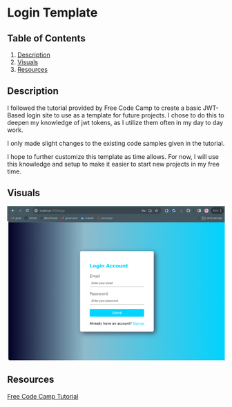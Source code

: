 # Login Template

## Table of Contents
1. [Description](#description)
2. [Visuals](#visuals)
3. [Resources](#resources)


## Description


I followed the tutorial provided by Free Code Camp to create a basic JWT-Based login site to use as a template for future projects. I chose to do this to deepen my knowledge of jwt tokens, as I utilize them often in my day to day work. 

I only made slight changes to the existing code samples given in the tutorial.

I hope to further customize this template as time allows. For now, I will use this knowledge and setup to make it easier to start new projects in my free time.

## Visuals

![Login-Page-Screenshot](./client/public/LoginTemplate.png)


## Resources

[Free Code Camp Tutorial](https://www.freecodecamp.org/news/how-to-secure-your-mern-stack-application/)
